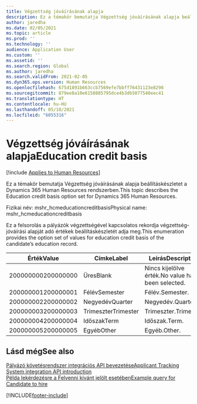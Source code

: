 ```yaml
---
title: Végzettség jóváírásának alapja
description: Ez a témakör bemutatja Végzettség jóváírásának alapja beállításkészletet a Dynamics 365 Human Resources rendszerben.
author: jaredha
ms.date: 02/05/2021
ms.topic: article
ms.prod: ''
ms.technology: ''
audience: Application User
ms.custom: ''
ms.assetid: ''
ms.search.region: Global
ms.author: jaredha
ms.search.validFrom: 2021-02-05
ms.dyn365.ops.version: Human Resources
ms.openlocfilehash: 675d1891b663ccb7569efe7bbff76431123e8298
ms.sourcegitcommit: 879ee8a10e6158885795dce4b3db5077540eec41
ms.translationtype: HT
ms.contentlocale: hu-HU
ms.lasthandoff: 05/18/2021
ms.locfileid: "6055316"
---
```

# <a name="education-credit-basis"></a><span data-ttu-id="97c93-103">Végzettség jóváírásának alapja</span><span class="sxs-lookup"><span data-stu-id="97c93-103">Education credit basis</span></span>

[!include [Applies to Human Resources](../includes/applies-to-hr.md)]

<span data-ttu-id="97c93-104">Ez a témakör bemutatja Végzettség jóváírásának alapja beállításkészletet a Dynamics 365 Human Resources rendszerben.</span><span class="sxs-lookup"><span data-stu-id="97c93-104">This topic describes the Education credit basis option set for Dynamics 365 Human Resources.</span></span>

<span data-ttu-id="97c93-105">Fizikai név: mshr_hcmeducationcreditbasis</span><span class="sxs-lookup"><span data-stu-id="97c93-105">Physical name: mshr_hcmeducationcreditbasis</span></span>

<span data-ttu-id="97c93-106">Ez a felsorolás a pályázók végzettségével kapcsolatos rekordja végzettség-jóváírási alapját adó értékek beállításkészletét adja meg.</span><span class="sxs-lookup"><span data-stu-id="97c93-106">This enumeration provides the option set of values for education credit basis of the candidate’s education record.</span></span>

| <span data-ttu-id="97c93-107">Érték</span><span class="sxs-lookup"><span data-stu-id="97c93-107">Value</span></span> | <span data-ttu-id="97c93-108">Címke</span><span class="sxs-lookup"><span data-stu-id="97c93-108">Label</span></span> | <span data-ttu-id="97c93-109">Leírás</span><span class="sxs-lookup"><span data-stu-id="97c93-109">Description</span></span> |
| --- | --- | --- |
| <span data-ttu-id="97c93-110">200000000</span><span class="sxs-lookup"><span data-stu-id="97c93-110">200000000</span></span> | <span data-ttu-id="97c93-111">Üres</span><span class="sxs-lookup"><span data-stu-id="97c93-111">Blank</span></span> | <span data-ttu-id="97c93-112">Nincs kijelölve érték.</span><span class="sxs-lookup"><span data-stu-id="97c93-112">No value has been selected.</span></span> |
| <span data-ttu-id="97c93-113">200000001</span><span class="sxs-lookup"><span data-stu-id="97c93-113">200000001</span></span> | <span data-ttu-id="97c93-114">Félév</span><span class="sxs-lookup"><span data-stu-id="97c93-114">Semester</span></span> | <span data-ttu-id="97c93-115">Félév.</span><span class="sxs-lookup"><span data-stu-id="97c93-115">Semester.</span></span> |
| <span data-ttu-id="97c93-116">200000002</span><span class="sxs-lookup"><span data-stu-id="97c93-116">200000002</span></span> | <span data-ttu-id="97c93-117">Negyedév</span><span class="sxs-lookup"><span data-stu-id="97c93-117">Quarter</span></span> | <span data-ttu-id="97c93-118">Negyedév.</span><span class="sxs-lookup"><span data-stu-id="97c93-118">Quarter.</span></span> |
| <span data-ttu-id="97c93-119">200000003</span><span class="sxs-lookup"><span data-stu-id="97c93-119">200000003</span></span> | <span data-ttu-id="97c93-120">Trimeszter</span><span class="sxs-lookup"><span data-stu-id="97c93-120">Trimester</span></span> | <span data-ttu-id="97c93-121">Trimeszter.</span><span class="sxs-lookup"><span data-stu-id="97c93-121">Trimester.</span></span> |
| <span data-ttu-id="97c93-122">200000004</span><span class="sxs-lookup"><span data-stu-id="97c93-122">200000004</span></span> | <span data-ttu-id="97c93-123">Időszak</span><span class="sxs-lookup"><span data-stu-id="97c93-123">Term</span></span> | <span data-ttu-id="97c93-124">Időszak.</span><span class="sxs-lookup"><span data-stu-id="97c93-124">Term.</span></span> |
| <span data-ttu-id="97c93-125">200000005</span><span class="sxs-lookup"><span data-stu-id="97c93-125">200000005</span></span> | <span data-ttu-id="97c93-126">Egyéb</span><span class="sxs-lookup"><span data-stu-id="97c93-126">Other</span></span> | <span data-ttu-id="97c93-127">Egyéb.</span><span class="sxs-lookup"><span data-stu-id="97c93-127">Other.</span></span> |

## <a name="see-also"></a><span data-ttu-id="97c93-128">Lásd még</span><span class="sxs-lookup"><span data-stu-id="97c93-128">See also</span></span>

[<span data-ttu-id="97c93-129">Pályázó követésrendszer integrációs API bevezetése</span><span class="sxs-lookup"><span data-stu-id="97c93-129">Applicant Tracking System integration API introduction</span></span>](hr-admin-integration-ats-api-introduction.md)<br>
[<span data-ttu-id="97c93-130">Példa lekérdezésre a Felvenni kívánt jelölt esetében</span><span class="sxs-lookup"><span data-stu-id="97c93-130">Example query for Candidate to hire</span></span>](hr-admin-integration-ats-api-candidate-to-hire-example-query.md)



[!INCLUDE[footer-include](../includes/footer-banner.md)]